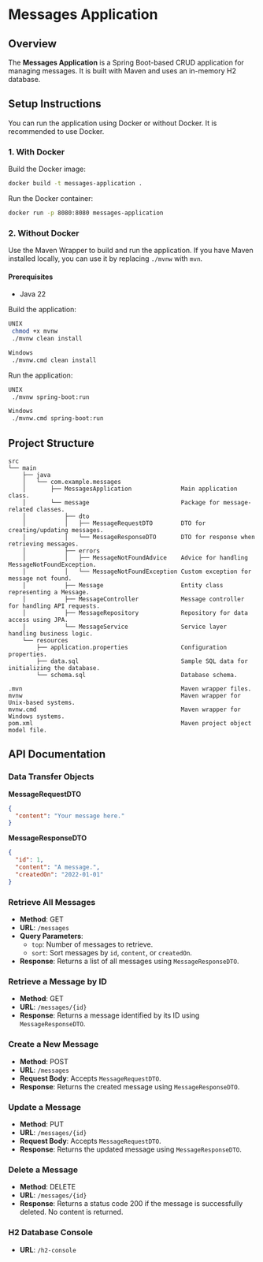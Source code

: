# Messages Application

## Overview

The **Messages Application** is a Spring Boot-based CRUD application for managing messages. It is built with Maven and
uses an in-memory H2 database.

## Setup Instructions

You can run the application using Docker or without Docker. It is recommended to use Docker.

### 1. With Docker

Build the Docker image:

   ```sh
   docker build -t messages-application .
   ```

Run the Docker container:

   ```sh
   docker run -p 8080:8080 messages-application
   ```

### 2. Without Docker

Use the Maven Wrapper to build and run the application. If you have Maven installed locally, you can use it
by replacing `./mvnw` with `mvn`.

#### Prerequisites

- Java 22

Build the application:
   ```sh
   UNIX
    chmod +x mvnw
    ./mvnw clean install
   
   Windows
    ./mvnw.cmd clean install
   ```

Run the application:

   ```sh
   UNIX
    ./mvnw spring-boot:run
   
   Windows
    ./mvnw.cmd spring-boot:run
   ```

## Project Structure

```
src
└── main
    ├── java
    │   └── com.example.messages
    │       ├── MessagesApplication              Main application class.
    │       └── message                          Package for message-related classes.
    │           ├── dto
    │           │   ├── MessageRequestDTO        DTO for creating/updating messages.
    │           │   └── MessageResponseDTO       DTO for response when retrieving messages.
    │           ├── errors
    │           │   ├── MessageNotFoundAdvice    Advice for handling MessageNotFoundException.
    │           │   └── MessageNotFoundException Custom exception for message not found.
    │           ├── Message                      Entity class representing a Message.
    │           ├── MessageController            Message controller for handling API requests.
    │           ├── MessageRepository            Repository for data access using JPA.
    │           └── MessageService               Service layer handling business logic.
    └── resources
        ├── application.properties               Configuration properties.
        ├── data.sql                             Sample SQL data for initializing the database.
        └── schema.sql                           Database schema.
        
.mvn                                             Maven wrapper files. 
mvnw                                             Maven wrapper for Unix-based systems.
mvnw.cmd                                         Maven wrapper for Windows systems.
pom.xml                                          Maven project object model file.
```

## API Documentation

### Data Transfer Objects
**MessageRequestDTO**

```json
{
  "content": "Your message here."
}
```

**MessageResponseDTO**

```json
{
  "id": 1,
  "content": "A message.",
  "createdOn": "2022-01-01"
}
```

### Retrieve All Messages

- **Method**: GET
- **URL**: `/messages`
- **Query Parameters**:
    - `top`: Number of messages to retrieve.
    - `sort`: Sort messages by `id`, `content`, or `createdOn`.
- **Response**: Returns a list of all messages using `MessageResponseDTO`.

### Retrieve a Message by ID

- **Method**: GET
- **URL**: `/messages/{id}`
- **Response**: Returns a message identified by its ID using `MessageResponseDTO`.

### Create a New Message

- **Method**: POST
- **URL**: `/messages`
- **Request Body**: Accepts `MessageRequestDTO`.
- **Response**: Returns the created message using `MessageResponseDTO`.

### Update a Message

- **Method**: PUT
- **URL**: `/messages/{id}`
- **Request Body**: Accepts `MessageRequestDTO`.
- **Response**: Returns the updated message using `MessageResponseDTO`.

### Delete a Message

- **Method**: DELETE
- **URL**: `/messages/{id}`
- **Response**: Returns a status code 200 if the message is successfully deleted. No content is returned.

### H2 Database Console

- **URL**: `/h2-console`
